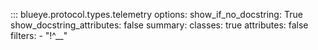 ::: blueye.protocol.types.telemetry
    options:
      show_if_no_docstring: True
      show_docstring_attributes: false
      summary:
        classes: true
        attributes: false
      filters:
        - "!^__"
